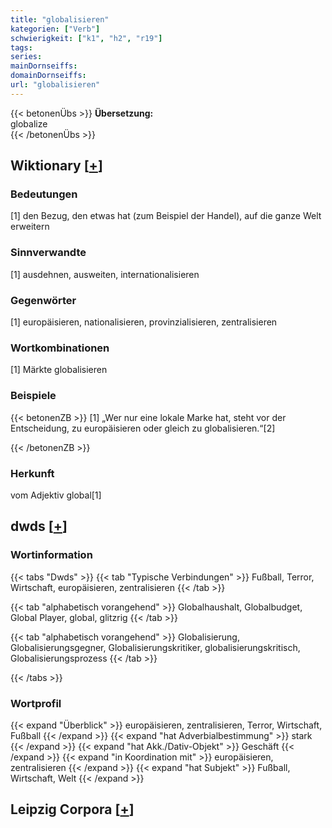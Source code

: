 ```yaml
---
title: "globalisieren"
kategorien: ["Verb"]
schwierigkeit: ["k1", "h2", "r19"]
tags:
series:
mainDornseiffs:
domainDornseiffs:
url: "globalisieren"
---
```


{{< betonenÜbs >}}
**Übersetzung:**  
globalize  
{{< /betonenÜbs >}}

## Wiktionary [[+](https://de.wiktionary.org/wiki/globalisieren)]

### Bedeutungen
[1] den Bezug, den etwas hat (zum Beispiel der Handel), auf die ganze Welt erweitern  

### Sinnverwandte
[1] ausdehnen, ausweiten, internationalisieren  

### Gegenwörter
[1] europäisieren, nationalisieren, provinzialisieren, zentralisieren  

### Wortkombinationen
[1] Märkte globalisieren  

### Beispiele
{{< betonenZB >}}
[1] „Wer nur eine lokale Marke hat, steht vor der Entscheidung, zu europäisieren oder gleich zu globalisieren.“[2]  

{{< /betonenZB >}}
### Herkunft
vom Adjektiv global[1]  



## dwds [[+](https://www.dwds.de/wb/globalisieren)]

### Wortinformation
{{< tabs "Dwds" >}}
{{< tab "Typische Verbindungen" >}}
Fußball, Terror, Wirtschaft, europäisieren, zentralisieren
{{< /tab >}}

{{< tab "alphabetisch vorangehend" >}}
Globalhaushalt, Globalbudget, Global Player, global, glitzrig
{{< /tab >}}

{{< tab "alphabetisch vorangehend" >}}
Globalisierung, Globalisierungsgegner, Globalisierungskritiker, globalisierungskritisch, Globalisierungsprozess
{{< /tab >}}

{{< /tabs >}}

### Wortprofil
{{< expand "Überblick" >}} europäisieren, zentralisieren, Terror, Wirtschaft, Fußball {{< /expand >}}
{{< expand "hat Adverbialbestimmung" >}} stark {{< /expand >}}
{{< expand "hat Akk./Dativ-Objekt" >}} Geschäft {{< /expand >}}
{{< expand "in Koordination mit" >}} europäisieren, zentralisieren {{< /expand >}}
{{< expand "hat Subjekt" >}} Fußball, Wirtschaft, Welt {{< /expand >}}

## Leipzig Corpora [[+](https://corpora.uni-leipzig.de/en/res?word=globalisieren&corpusId=deu_newscrawl-public_2018)]

